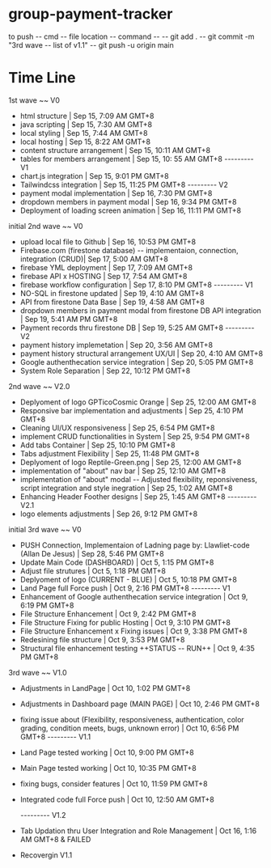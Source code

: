 # group-payment-tracker

to push
-- cmd 
-- file location
    -- command --
    -- git add .
    -- git commit -m "3rd wave -- list of v1.1"
    -- git push -u origin main












# Time Line

1st wave ~~ V0
 - html structure | Sep 15, 7:09 AM GMT+8
 - java scripting | Sep 15, 7:30 AM GMT+8
 - local styling | Sep 15, 7:44 AM GMT+8
 - local hosting | Sep 15, 8:22 AM GMT+8
 - content structure arrangement | Sep 15, 10:11 AM GMT+8
 - tables for members arrangement | Sep 15, 10: 55 AM GMT+8
  --------- V1
 - chart.js integration | Sep 15, 9:01 PM GMT+8
 - Tailwindcss integration | Sep 15, 11:25 PM GMT+8
  --------- V2
 - payment modal implementation | Sep 16, 7:30 PM GMT+8
 - dropdown members in payment modal | Sep 16, 9:34 PM GMT+8
 - Deployment of loading screen animation | Sep 16, 11:11 PM GMT+8


initial 2nd wave ~~ V0
 - upload local file to Github | Sep 16, 10:53 PM GMT+8
 - Firebase.com (firestone database) -- implementaion, connection, integration (CRUD)| Sep 17, 5:00 AM GMT+8
 - firebase YML deployment | Sep 17, 7:09 AM GMT+8
 - firebase API x HOSTING | Sep 17, 7:54 AM GMT+8
 - firebase workflow configuration | Sep 17, 8:10 PM GMT+8
  --------- V1
 - NO-SQL in firestone updated | Sep 19, 4:10 AM GMT+8
 - API from firestone Data Base | Sep 19, 4:58 AM GMT+8
 - dropdown members in payment modal from firestone DB API integration | Sep 19, 5:41 AM PM GMT+8
 - Payment records thru firestone DB | Sep 19, 5:25 AM GMT+8
  --------- V2
 - payment history implemetation | Sep 20, 3:56 AM GMT+8
 - payment history structural arrangement UX/UI | Sep 20, 4:10 AM GMT+8
  - Google authenthecation service integration | Sep 20, 5:05 PM GMT+8
  - System Role Separation | Sep 22, 10:12 PM GMT+8


2nd wave ~~ V2.0
 - Deplyoment of logo GPTicoCosmic Orange | Sep 25, 12:00 AM GMT+8
 - Responsive bar implementation and adjustments | Sep 25, 4:10 PM GMT+8
 - Cleaning UI/UX responsiveness | Sep 25, 6:54 PM GMT+8
 - implement CRUD functionalities in System | Sep 25, 9:54 PM GMT+8
 - Add tabs Container | Sep 25, 10:10 PM GMT+8
 - Tabs adjustment Flexibility | Sep 25, 11:48 PM GMT+8
 - Deplyoment of logo Reptile-Green.png | Sep 25, 12:00 AM GMT+8
 - implementation of "about" nav bar | Sep 25, 12:10 AM GMT+8
 - implementation of "about" modal -- Adjusted flexibility, reponsiveness, script integration and style inegration | Sep 25, 1:02 AM GMT+8
 - Enhancing Header Foother designs | Sep 25, 1:45 AM GMT+8
  --------- V2.1
 - logo elements adjustments | Sep 26, 9:12 PM GMT+8


initial 3rd wave ~~ V0
 - PUSH Connection, Implementaion of Ladning page by: Llawliet-code (Allan De Jesus) | Sep 28, 5:46 PM GMT+8
 - Update Main Code (DASHBOARD) | Oct 5, 1:15 PM GMT+8
 - Adjust file strutures | Oct 5, 1:18 PM GMT+8
 - Deplyoment of logo (CURRENT - BLUE) | Oct 5, 10:18 PM GMT+8
 - Land Page full Force push | Oct 9, 2:16 PM GMT+8
  --------- V1
 - Enhancement of Google authenthecation service integration | Oct 9, 6:19 PM GMT+8
 - File Structure Enhancement | Oct 9, 2:42 PM GMT+8
 - File Structure Fixing for public Hosting | Oct 9, 3:10 PM GMT+8
 - File Structure Enhancement x Fixing issues | Oct 9, 3:38 PM GMT+8
 - Redesining file structure | Oct 9, 3:53 PM GMT+8
 - Structural file enhancement testing ++STATUS -- RUN++ | Oct 9, 4:35 PM GMT+8


3rd wave ~~ V1.0
 - Adjustments in LandPage | Oct 10, 1:02 PM GMT+8
 - Adjustments in Dashboard page (MAIN PAGE) | Oct 10, 2:46 PM GMT+8
 -  fixing issue about (Flexibility, responsiveness, authentication, color grading, condition meets, bugs, unknown error) |  Oct 10, 6:56 PM GMT+8
  --------- V1.1
- Land Page tested working | Oct 10, 9:00 PM GMT+8
- Main Page tested working | Oct 10, 10:35 PM GMT+8
- fixing bugs, consider features |  Oct 10, 11:59 PM GMT+8
- Integrated code full Force push | Oct 10, 12:50 AM GMT+8

  --------- V1.2
- Tab Updation thru User Integration and Role Management | Oct 16, 1:16 AM GMT+8 & FAILED
- Recovergin V1.1



